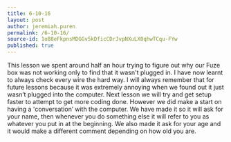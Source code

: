 ```yaml
---
title: 6-10-16
layout: post
author: jeremiah.puren
permalink: /6-10-16/
source-id: 1oB8eFkpnsMDGGv5kDficCDrJvpNXuLX0qhwTCqu-FYw
published: true
---
```

This lesson we spent around half an hour trying to figure out why our Fuze box was not working only to find that it wasn't plugged in. I have now learnt to always check every wire the hard way. I will always remember that for future lessons because it was extremely annoying when we found out it just wasn’t plugged into the computer. Next lesson we will try and get setup faster to attempt to get more coding done. However we did make a start on having a 'conversation’ with the computer. We have made it so it will ask for your name, then whenever you do something else it will refer to you as whatever you put in at the beginning. We also made it ask for your age and it would make a different comment depending on how old you are. 

